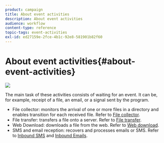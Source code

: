 ```yaml
---
product: campaign
title: About event activities
description: About event activities
audience: workflow
content-type: reference
topic-tags: event-activities
exl-id: ed27159e-2fce-4b1c-92e8-581901b82f60
---
```

# About event activities{#about-event-activities}

![](assets/do-not-localize/common.svg)

The main task of these activities consists of waiting for an event. It can be, for example, receipt of a file, an email, or a signal sent by the program.

* File collector: monitors the arrival of one or more files in a directory and enables transition for each received file. Refer to [File collector](file-collector.md).
* File transfer: transfers a file onto a server. Refer to [File transfer](file-transfer.md).
* Web Download: downloads a file from the web. Refer to [Web download](web-download.md).
* SMS and email reception: recovers and processes emails or SMS. Refer to [Inbound SMS](inbound-sms.md) and [Inbound Emails](inbound-emails.md).
